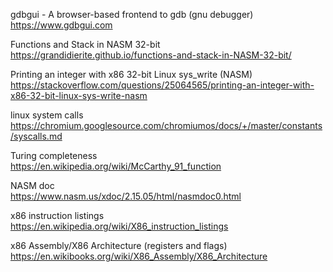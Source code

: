 gdbgui - A browser-based frontend to gdb (gnu debugger)  
https://www.gdbgui.com

Functions and Stack in NASM 32-bit  
https://grandidierite.github.io/functions-and-stack-in-NASM-32-bit/

Printing an integer with x86 32-bit Linux sys_write (NASM)    
https://stackoverflow.com/questions/25064565/printing-an-integer-with-x86-32-bit-linux-sys-write-nasm

linux system calls  
https://chromium.googlesource.com/chromiumos/docs/+/master/constants/syscalls.md

Turing completeness  
https://en.wikipedia.org/wiki/McCarthy_91_function

NASM doc  
https://www.nasm.us/xdoc/2.15.05/html/nasmdoc0.html

x86 instruction listings  
https://en.wikipedia.org/wiki/X86_instruction_listings

x86 Assembly/X86 Architecture (registers and flags)  
https://en.wikibooks.org/wiki/X86_Assembly/X86_Architecture
